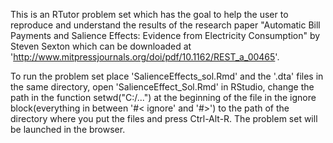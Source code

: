 This is an RTutor problem set which has the goal to help the user to
reproduce and understand the results of the research paper "Automatic Bill Payments
and Salience Effects: Evidence from Electricity Consumption" by Steven Sexton which can
be downloaded at 'http://www.mitpressjournals.org/doi/pdf/10.1162/REST_a_00465'.

To run the problem set place 'SalienceEffects_sol.Rmd' and the '.dta' files in the same
directory, open 'SalienceEffect_Sol.Rmd' in RStudio, change the path in the function
setwd("C:/...") at the beginning of the file in the ignore block(everything in between
'#< ignore' and '#>') to the path of the directory where you put the files and press Ctrl-Alt-R. 
The problem set will be launched in the browser.